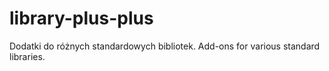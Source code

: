# library-plus-plus
Dodatki do różnych standardowych bibliotek. Add-ons for various standard libraries.
